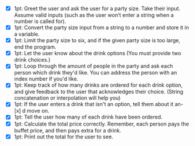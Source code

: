 ﻿- [x] 1pt: Greet the user and ask the user for a party size. Take their input. Assume valid inputs (such as the user won’t enter a string when a number is called for).
- [x] 1pt: Convert the party size input from a string to a number and store it in a variable.
- [x] 1pt: Limit the party size to six, and if the given party size is too large, end the program.
- [x] 1pt: Let the user know about the drink options (You must provide two drink choices.)
- [x] 1pt: Loop through the amount of people in the party and ask each person which drink they'd like. You can address the person with an index number if you'd like. 
- [x] 1pt: Keep track of how many drinks are ordered for each drink option, and give feedback to the user that acknowledges their choice. (String concatenation or interpolation will help you)
- [x] 1pt: If the user enters a drink that isn't an option, tell them about it an- [x] d move on.
- [x] 1pt: Tell the user how many of each drink have been ordered.
- [x] 1pt: Calculate the total price correctly. Remember, each person pays the buffet price, and then pays extra for a drink.
- [x] 1pt: Print out the total for the user to see.
